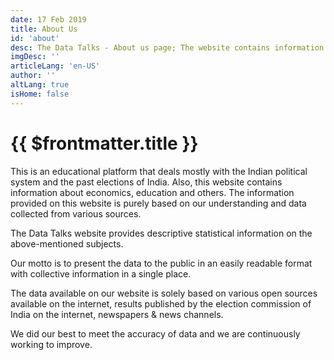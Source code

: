 ```yaml
---
date: 17 Feb 2019
title: About Us
id: 'about'
desc: The Data Talks - About us page; The website contains information about politics, economics, education & others.
imgDesc: ''
articleLang: 'en-US'
author: ''
altLang: true
isHome: false
---
```


# {{ $frontmatter.title }}

This is an educational platform that deals mostly with the Indian political system and the past elections of India. Also, this website contains information about economics, education and others. The information provided on this website is purely based on our understanding and data collected from various sources.

The Data Talks website provides descriptive statistical information on the above-mentioned subjects. <!-- And we are trying to touch inferential statistics of some areas. -->

Our motto is to present the data to the public in an easily readable format with collective information in a single place.

The data available on our website is solely based on various open sources available on the internet, results published by the election
commission of India on the internet, newspapers & news channels.

We did our best to meet the accuracy of data and we are continuously working to improve.

<style>
   
</style>